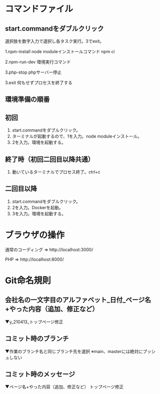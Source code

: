 # コマンドファイル
## start.commandをダブルクリック
選択肢を数字入力で選択し各タスク実行。3でexit。

1.npm-install
node moduleインストールコマンド
npm ci

2.npm-run-dev
環境実行コマンド

3.php-stop
phpサーバー停止

3.exit
何もせずプロセスを終了する

## 環境準備の順番

## 初回
1. start.commandをダブルクリック。
2. ターミナルが起動するので、1を入力。node moduleインストール。
3. 2を入力。環境を起動する。

## 終了時（初回二回目以降共通）
1. 動いているターミナルでプロセス終了。ctrl+c

## 二回目以降
1. start.commandをダブルクリック。
2. 2を入力。Dockerを起動。
3. 3を入力。環境を起動する。

# ブラウザの操作

通常のコーディング => http://localhost:3000/

PHP => http://localhost:8000/

# Git命名規則

## 会社名の一文字目のアルファベット_日付_ページ名+やった内容（追加、修正など）
▼y_210413_トップページ修正

## コミット時のブランチ
▼作業のブランチ名と同じブランチ先を選択
※main、masterには絶対にプッシュしない

## コミット時のメッセージ
▼ページ名+やった内容（追加、修正など）
トップページ修正
